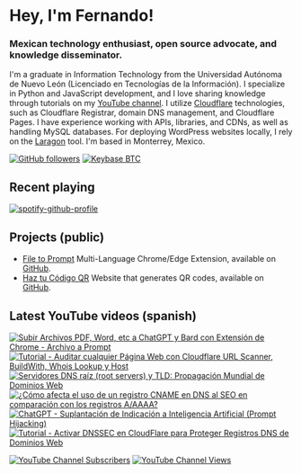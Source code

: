 # Hey, I'm Fernando!

### Mexican technology enthusiast, open source advocate, and knowledge disseminator.
I'm a graduate in Information Technology from the Universidad Autónoma de Nuevo León (Licenciado en Tecnologías de la Información). I specialize in Python and JavaScript development, and I love sharing knowledge through tutorials on my [YouTube channel](https://www.youtube.com/fernandodilland). I utilize [Cloudflare](https://github.com/cloudflare) technologies, such as Cloudflare Registrar, domain DNS management, and Cloudflare Pages. I have experience working with APIs, libraries, and CDNs, as well as handling MySQL databases. For deploying WordPress websites locally, I rely on the [Laragon](https://github.com/leokhoa/laragon) tool. I'm based in Monterrey, Mexico.

[![GitHub followers](https://img.shields.io/github/followers/fernandodilland?label=Follow&style=social)](https://github.com/fernandodilland) [![Keybase BTC](https://img.shields.io/keybase/btc/fernandodilland?label=Bitcoin&style=social)](https://keybase.io/fernandodilland)


## Recent playing
[![spotify-github-profile](https://spotify-github-profile.vercel.app/api/view?uid=hiracutch&cover_image=true&theme=novatorem&show_offline=false&background_color=121212&interchange=false&bar_color_cover=false&bar_color=dfcb36)](https://github.com/kittinan/spotify-github-profile)

## Projects (public)
- [File to Prompt](https://filetoprompt.com/) Multi-Language Chrome/Edge Extension, available on [GitHub](https://github.com/fernandodilland/file-to-prompt).
- [Haz tu Código QR](https://hazqr.com/) Website that generates QR codes, available on [GitHub](https://github.com/fernandodilland/hazqr).

## Latest YouTube videos (spanish)
<!-- BEGIN YOUTUBE-CARDS -->
[![Subir Archivos PDF, Word, etc a ChatGPT y Bard con Extensión de Chrome - Archivo a Prompt](https://ytcards.demolab.com/?id=JlG1bs1nvGw&title=Subir+Archivos+PDF%2C+Word%2C+etc+a+ChatGPT+y+Bard+con+Extensi%C3%B3n+de+Chrome+-+Archivo+a+Prompt&lang=en&timestamp=1685785548&background_color=%230d1117&title_color=%23ffffff&stats_color=%23dedede&width=250 "Subir Archivos PDF, Word, etc a ChatGPT y Bard con Extensión de Chrome - Archivo a Prompt")](https://www.youtube.com/watch?v=JlG1bs1nvGw)
[![Tutorial - Auditar cualquier Página Web con Cloudflare URL Scanner, BuildWith, Whois Lookup y Host](https://ytcards.demolab.com/?id=w6_pamHnRFw&title=Tutorial+-+Auditar+cualquier+P%C3%A1gina+Web+con+Cloudflare+URL+Scanner%2C+BuildWith%2C+Whois+Lookup+y+Host&lang=en&timestamp=1683748240&background_color=%230d1117&title_color=%23ffffff&stats_color=%23dedede&width=250 "Tutorial - Auditar cualquier Página Web con Cloudflare URL Scanner, BuildWith, Whois Lookup y Host")](https://www.youtube.com/watch?v=w6_pamHnRFw)
[![Servidores DNS raíz (root servers) y TLD: Propagación Mundial de Dominios Web](https://ytcards.demolab.com/?id=yIxdvDcYHD0&title=Servidores+DNS+ra%C3%ADz+%28root+servers%29+y+TLD%3A+Propagaci%C3%B3n+Mundial+de+Dominios+Web&lang=en&timestamp=1681197653&background_color=%230d1117&title_color=%23ffffff&stats_color=%23dedede&width=250 "Servidores DNS raíz (root servers) y TLD: Propagación Mundial de Dominios Web")](https://www.youtube.com/watch?v=yIxdvDcYHD0)
[![¿Cómo afecta el uso de un registro CNAME en DNS al SEO en comparación con los registros A/AAAA?](https://ytcards.demolab.com/?id=aF6KqVUI-B8&title=%C2%BFC%C3%B3mo+afecta+el+uso+de+un+registro+CNAME+en+DNS+al+SEO+en+comparaci%C3%B3n+con+los+registros+A%2FAAAA%3F&lang=en&timestamp=1681071525&background_color=%230d1117&title_color=%23ffffff&stats_color=%23dedede&width=250 "¿Cómo afecta el uso de un registro CNAME en DNS al SEO en comparación con los registros A/AAAA?")](https://www.youtube.com/watch?v=aF6KqVUI-B8)
[![ChatGPT - Suplantación de Indicación a Inteligencia Artificial (Prompt Hijacking)](https://ytcards.demolab.com/?id=fauif4b2vpI&title=ChatGPT+-+Suplantaci%C3%B3n+de+Indicaci%C3%B3n+a+Inteligencia+Artificial+%28Prompt+Hijacking%29&lang=en&timestamp=1681070252&background_color=%230d1117&title_color=%23ffffff&stats_color=%23dedede&width=250 "ChatGPT - Suplantación de Indicación a Inteligencia Artificial (Prompt Hijacking)")](https://www.youtube.com/watch?v=fauif4b2vpI)
[![Tutorial - Activar DNSSEC en CloudFlare para Proteger Registros DNS de Dominios Web](https://ytcards.demolab.com/?id=zancFz4_zYw&title=Tutorial+-+Activar+DNSSEC+en+CloudFlare+para+Proteger+Registros+DNS+de+Dominios+Web&lang=en&timestamp=1680591750&background_color=%230d1117&title_color=%23ffffff&stats_color=%23dedede&width=250 "Tutorial - Activar DNSSEC en CloudFlare para Proteger Registros DNS de Dominios Web")](https://www.youtube.com/watch?v=zancFz4_zYw)
<!-- END YOUTUBE-CARDS -->
[![YouTube Channel Subscribers](https://img.shields.io/youtube/channel/subscribers/UCvu9lyZixV1Ob06Wvh0dnNw?style=social)](https://www.youtube.com/c/FernandoDilland) [![YouTube Channel Views](https://img.shields.io/youtube/channel/views/UCvu9lyZixV1Ob06Wvh0dnNw?style=social)](https://www.youtube.com/c/FernandoDilland)
